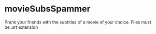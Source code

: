 # movieSubsSpammer
Prank your friends with the subtitles of a movie of your choice. Files must be .srt extension
